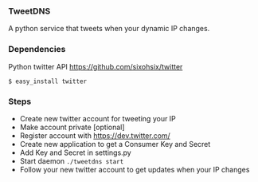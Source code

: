 ### TweetDNS

A python service that tweets when your dynamic IP changes.

### Dependencies

Python twitter API https://github.com/sixohsix/twitter

    $ easy_install twitter

### Steps

 - Create new twitter account for tweeting your IP
 - Make account private [optional]
 - Register account with https://dev.twitter.com/
 - Create new application to get a Consumer Key and Secret
 - Add Key and Secret in settings.py
 - Start daemon `./tweetdns start`
 - Follow your new twitter account to get updates when your IP changes

